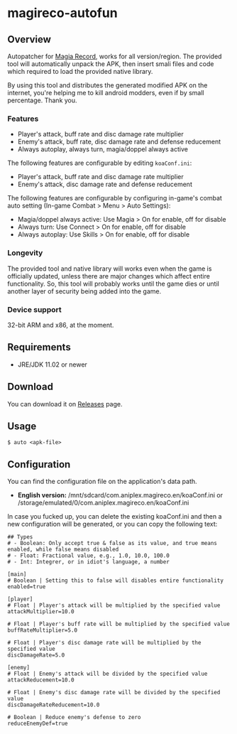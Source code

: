 # magireco-autofun
## Overview
Autopatcher for [Magia Record](https://play.google.com/store/apps/details?id=com.aniplex.magireco.en), works for all version/region. The provided tool will automatically unpack the APK, then insert smali files and code which required to load the provided native library.

By using this tool and distributes the generated modified APK on the internet, you're helping me to kill android modders, even if by small percentage. Thank you.

### Features
- Player's attack, buff rate and disc damage rate multiplier
- Enemy's attack, buff rate, disc damage rate and defense reducement
- Always autoplay, always turn, magia/doppel always active

The following features are configurable by editing `koaConf.ini`:
- Player's attack, buff rate and disc damage rate multiplier
- Enemy's attack, disc damage rate and defense reducement

The following features are configurable by configuring in-game's combat auto setting (In-game Combat > Menu > Auto Settings):
- Magia/doppel always active: Use Magia > On for enable, off for disable
- Always turn: Use Connect > On for enable, off for disable
- Always autoplay: Use Skills > On for enable, off for disable

### Longevity
The provided tool and native library will works even when the game is officially updated, unless there are major changes which affect entire functionality. So, this tool will probably works until the game dies or until another layer of security being added into the game.

### Device support
32-bit ARM and x86, at the moment.

## Requirements
- JRE/JDK 11.02 or newer

## Download
You can download it on [Releases](https://github.com/k0np4ku/magireco-autofun/releases) page.

## Usage
```
$ auto <apk-file>
```

## Configuration
You can find the configuration file on the application's data path.
- **English version:** /mnt/sdcard/com.aniplex.magireco.en/koaConf.ini or /storage/emulated/0/com.aniplex.magireco.en/koaConf.ini

In case you fucked up, you can delete the existing koaConf.ini and then a new configuration will be generated, or you can copy the following text:
```# Note
## Types
# - Boolean: Only accept true & false as its value, and true means enabled, while false means disabled
# - Float: Fractional value, e.g., 1.0, 10.0, 100.0
# - Int: Integrer, or in idiot's language, a number

[main]
# Boolean | Setting this to false will disables entire functionality
enabled=true

[player]
# Float | Player's attack will be multiplied by the specified value
attackMultiplier=10.0

# Float | Player's buff rate will be multiplied by the specified value
buffRateMultiplier=5.0

# Float | Player's disc damage rate will be multiplied by the specified value
discDamageRate=5.0

[enemy]
# Float | Enemy's attack will be divided by the specified value
attackReducement=10.0

# Float | Enemy's disc damage rate will be divided by the specified value
discDamageRateReducement=10.0

# Boolean | Reduce enemy's defense to zero
reduceEnemyDef=true
```
